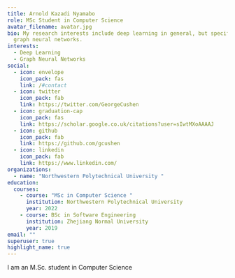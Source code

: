 ```yaml
---
title: Arnold Kazadi Nyamabo
role: MSc Student in Computer Science
avatar_filename: avatar.jpg
bio: My research interests include deep learning in general, but specifically
  graph neural networks.
interests:
  - Deep Learning
  - Graph Neural Networks
social:
  - icon: envelope
    icon_pack: fas
    link: /#contact
  - icon: twitter
    icon_pack: fab
    link: https://twitter.com/GeorgeCushen
  - icon: graduation-cap
    icon_pack: fas
    link: https://scholar.google.co.uk/citations?user=sIwtMXoAAAAJ
  - icon: github
    icon_pack: fab
    link: https://github.com/gcushen
  - icon: linkedin
    icon_pack: fab
    link: https://www.linkedin.com/
organizations:
  - name: "Northwestern Polytechnical University "
education:
  courses:
    - course: "MSc in Computer Science "
      institution: Northwestern Polytechnical University
      year: 2022
    - course: BSc in Software Engineering
      institution: Zhejiang Normal University
      year: 2019
email: ""
superuser: true
highlight_name: true
---
```

I am an M.Sc. student in Computer Science